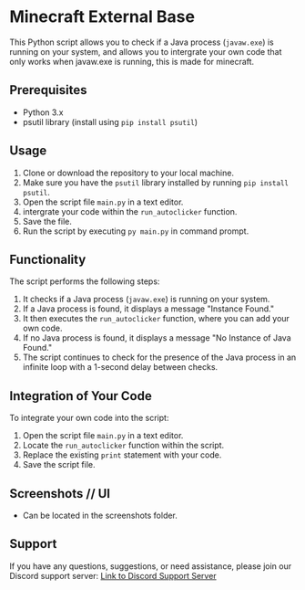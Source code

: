 # Minecraft External Base

This Python script allows you to check if a Java process (`javaw.exe`) is running on your system, and allows you to intergrate your own code that only works when javaw.exe is running, this is made for minecraft.

## Prerequisites

- Python 3.x
- psutil library (install using `pip install psutil`)

## Usage

1. Clone or download the repository to your local machine.
2. Make sure you have the `psutil` library installed by running `pip install psutil`.
3. Open the script file `main.py` in a text editor.
4. intergrate your code within the `run_autoclicker` function.
5. Save the file.
6. Run the script by executing `py main.py` in command prompt.

## Functionality

The script performs the following steps:

1. It checks if a Java process (`javaw.exe`) is running on your system.
2. If a Java process is found, it displays a message "Instance Found."
3. It then executes the `run_autoclicker` function, where you can add your own code.
4. If no Java process is found, it displays a message "No Instance of Java Found."
5. The script continues to check for the presence of the Java process in an infinite loop with a 1-second delay between checks.

## Integration of Your Code

To integrate your own code into the script:

1. Open the script file `main.py` in a text editor.
2. Locate the `run_autoclicker` function within the script.
3. Replace the existing `print` statement with your code.
4. Save the script file.

## Screenshots // UI

- Can be located in the screenshots folder.

## Support

If you have any questions, suggestions, or need assistance, please join our Discord support server: [Link to Discord Support Server](https://discord.gg/AfgpyywTTh)
